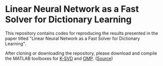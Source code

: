 # Linear Neural Network as a Fast Solver for Dictionary Learning

This repository contains codes for reproducing the results presented in the paper titled "Linear Neural Network as a Fast Solver for Dictionary Learning".

After cloning or downloading the repository, please download and compile the MATLAB toolboxes for [K-SVD](https://www.cs.technion.ac.il/~ronrubin/Software/ksvdbox13.zip) and [OMP](https://www.cs.technion.ac.il/~ronrubin/Software/ompbox10.zip). ([Source](https://www.cs.technion.ac.il/~ronrubin/software.html))
